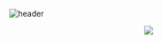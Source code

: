 <!-- 말풍선 배경만 (텍스트 비움) -->
![header](https://capsule-render.vercel.app/api?type=speech&color=0:aee1f9,100:c3f0ff&text=%20&height=200)

<!-- 그 아래 따로 텍스트 (타이핑 효과 포함 가능) -->
<p align="center">
  <img src="https://readme-typing-svg.herokuapp.com?font=Nanum+Gothic&size=32&duration=2000&pause=1000&color=FDF6E3&center=true&vCenter=true&width=300&lines=...Ing" />
</p>


<!--
**PARKJAEGWON/PARKJAEGWON** is a ✨ _special_ ✨ repository because its `README.md` (this file) appears on your GitHub profile.

Here are some ideas to get you started:

- 🔭 I’m currently working on ...
- 🌱 I’m currently learning ...
- 👯 I’m looking to collaborate on ...
- 🤔 I’m looking for help with ...
- 💬 Ask me about ...
- 📫 How to reach me: ...
- 😄 Pronouns: ...
- ⚡ Fun fact: ...
-->
